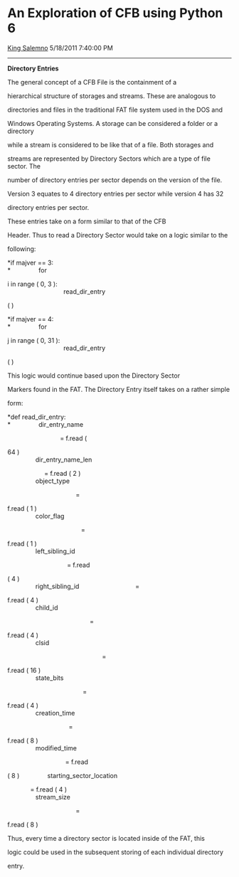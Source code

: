 <div id="page">

# An Exploration of CFB using Python 6

[King Salemno](https://social.msdn.microsoft.com/profile/King%20Salemno)
5/18/2011 7:40:00 PM

-----

<div id="content">

**Directory Entries**

The general concept of a CFB File is the containment of a

hierarchical structure of storages and streams. These are analogous to

directories and files in the traditional FAT file system used in the DOS
and

Windows Operating Systems. A storage can be considered a folder or a
directory

while a stream is considered to be like that of a file. Both storages
and

streams are represented by Directory Sectors which are a type of file
sector. The

number of directory entries per sector depends on the version of the
file.

Version 3 equates to 4 directory entries per sector while version 4 has
32

directory entries per sector.

These entries take on a form similar to that of the CFB

Header. Thus to read a Directory Sector would take on a logic similar to
the

following:

*if majver == 3:  
*                for

i in range ( 0, 3 ):  
                                read\_dir\_entry

( )

*if majver == 4:  
*                for

j in range ( 0, 31 ):  
                                read\_dir\_entry

( )

This logic would continue based upon the Directory Sector

Markers found in the FAT. The Directory Entry itself takes on a rather
simple

form:

*def read\_dir\_entry:  
*                dir\_entry\_name

                              = f.read (

64 )  
                dir\_entry\_name\_len

                     = f.read ( 2 )  
                object\_type

                                       =

f.read ( 1 )  
                color\_flag

                                          =

f.read ( 1 )  
                left\_sibling\_id

                                  = f.read

( 4 )  
                right\_sibling\_id                                =

f.read ( 4 )  
                child\_id

                                               =

f.read ( 4 )  
                clsid

                                                      =

f.read ( 16 )  
                state\_bits

                                           =

f.read ( 4 )  
                creation\_time

                                   =

f.read ( 8 )  
                modified\_time

                                 = f.read

( 8 )                starting\_sector\_location

             = f.read ( 4 )  
                stream\_size

                                       =

f.read ( 8 )

Thus, every time a directory sector is located inside of the FAT, this

logic could be used in the subsequent storing of each individual
directory

entry.

</div>

</div>
